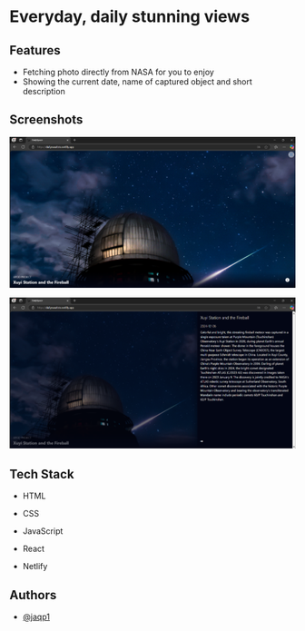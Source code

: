# Everyday, daily stunning views

## Features

- Fetching photo directly from NASA for you to enjoy
- Showing the current date, name of captured object and short description

## Screenshots

![App Screenshot](https://github.com/jaqp1/Daily-nasa-foto/blob/main/Zrzut%20ekranu%202024-12-06%20212529.png?raw=true)

![App Screenshot](https://github.com/jaqp1/Daily-nasa-foto/blob/main/Zrzut%20ekranu%202024-12-06%20212540.png?raw=true)


## Tech Stack

- HTML

- CSS

- JavaScript

- React

- Netlify
  
## Authors

- [@jaqp1](https://github.com/jaqp1)


